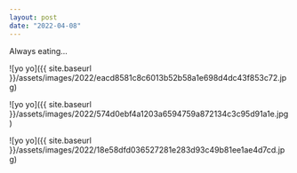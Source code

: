 ```yaml
---
layout: post
date: "2022-04-08"
---
```


Always eating…

![yo yo]({{ site.baseurl }}/assets/images/2022/eacd8581c8c6013b52b58a1e698d4dc43f853c72.jpg)

![yo yo]({{ site.baseurl }}/assets/images/2022/574d0ebf4a1203a6594759a872134c3c95d91a1e.jpg)

![yo yo]({{ site.baseurl }}/assets/images/2022/18e58dfd036527281e283d93c49b81ee1ae4d7cd.jpg)
